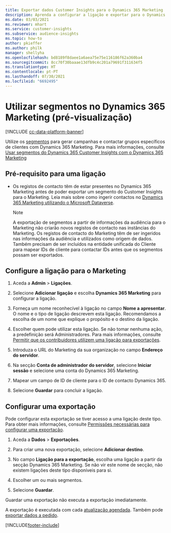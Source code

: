 ```yaml
---
title: Exportar dados Customer Insights para o Dynamics 365 Marketing
description: Aprenda a configurar a ligação e exportar para o Dynamics 365 Marketing.
ms.date: 03/03/2021
ms.reviewer: mhart
ms.service: customer-insights
ms.subservice: audience-insights
ms.topic: how-to
author: pkieffer
ms.author: philk
manager: shellyha
ms.openlocfilehash: bd8189f8daee1a6aea75e75e116186f62a360ba4
ms.sourcegitcommit: 8cc70f30baaae13dfb9c4c201a79691f311634f5
ms.translationtype: HT
ms.contentlocale: pt-PT
ms.lasthandoff: 07/30/2021
ms.locfileid: "6692495"
---
```

# <a name="use-segments-in-dynamics-365-marketing-preview"></a>Utilizar segmentos no Dynamics 365 Marketing (pré-visualização)

[!INCLUDE [cc-data-platform-banner](../includes/cc-data-platform-banner.md)]

Utilize os [segmentos](segments.md) para gerar campanhas e contactar grupos específicos de clientes com Dynamics 365 Marketing. Para mais informações, consulte [Usar segmentos do Dynamics 365 Customer Insights com o Dynamics 365 Marketing](/dynamics365/marketing/customer-insights-segments)

## <a name="prerequisite-for-a-connection"></a>Pré-requisito para uma ligação

- Os registos de contacto têm de estar presentes no Dynamics 365 Marketing antes de poder exportar um segmento do Customer Insights para o Marketing. Leia mais sobre como ingerir contactos no [Dynamics 365 Marketing utilizando o Microsoft Dataverse](connect-power-query.md).

  > [!NOTE]
  > A exportação de segmentos a partir de informações da audiência para o Marketing não criarão novos registos de contacto nas instâncias do Marketing. Os registos de contacto do Marketing têm de ser ingeridos nas informações da audiência e utilizados como origem de dados. Também precisam de ser incluídos na entidade unificada do Cliente para mapear IDs de cliente para contactar IDs antes que os segmentos possam ser exportados.

## <a name="set-up-connection-to-marketing"></a>Configure a ligação para o Marketing

1. Aceda a **Admin** > **Ligações**.

1. Selecione **Adicionar ligação** e escolha **Dynamics 365 Marketing** para configurar a ligação.

1. Forneça um nome reconhecível à ligação no campo **Nome a apresentar**. O nome e o tipo de ligação descrevem esta ligação. Recomendamos a escolha de um nome que explique o propósito e o destino da ligação.

1. Escolher quem pode utilizar esta ligação. Se não tomar nenhuma ação, a predefinição será Administradores. Para mais informações, consulte [Permitir que os contribuidores utilizem uma ligação para exportações](connections.md#allow-contributors-to-use-a-connection-for-exports).

1. Introduza o URL do Marketing da sua organização no campo **Endereço do servidor**.

1. Na secção **Conta de administrador do servidor**, selecione **Iniciar sessão** e selecione uma conta do Dynamics 365 Marketing.

1. Mapear um campo de ID de cliente para o ID de contacto Dynamics 365.

1. Selecione **Guardar** para concluir a ligação. 

## <a name="configure-an-export"></a>Configurar uma exportação

Pode configurar esta exportação se tiver acesso a uma ligação deste tipo. Para obter mais informações, consulte [Permissões necessárias para configurar uma exportação](export-destinations.md#set-up-a-new-export).

1. Aceda a **Dados** > **Exportações**.

1. Para criar uma nova exportação, selecione **Adicionar destino**.

1. No campo **Ligação para a exportação**, escolha uma ligação a partir da secção Dynamics 365 Marketing. Se não vir este nome de secção, não existem ligações deste tipo disponíveis para si.

1. Escolher um ou mais segmentos.

1. Selecione **Guardar**.

Guardar uma exportação não executa a exportação imediatamente.

A exportação é executada com cada [atualização agendada](system.md#schedule-tab). Também pode [exportar dados a pedido](export-destinations.md#run-exports-on-demand). 

[!INCLUDE[footer-include](../includes/footer-banner.md)]
